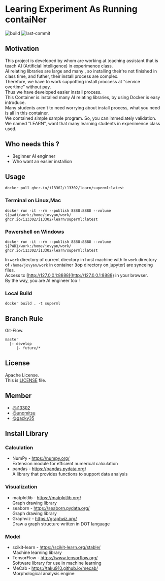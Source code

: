 # Learing Experiment As Running contaiNer
![build](https://img.shields.io/github/workflow/status/i13302/learn/push_image/main)
![last-commit](https://img.shields.io/github/last-commit/i13302/learn)

## Motivation
This project is developed by whom are working at teaching assistant that is teach AI (Artificial Intelligence) in experimence class.   
AI relating libraries are large and many , so installing their're not finished  in class time, and  futher, their install process are complex.  
Therefore, we have to work suppotting install proccess at "service overtime" without pay.   
Thus we have developed easier install process.  
This Container is installed many AI relating libraries, by using Docker is  easy introduce.  
Many students aren't to need worrying about install process, what you need is all in this container.  
We contained simple sample program. So, you can immediately validation.  
We named "LEARN", want that many learning students in experimence class used.  

## Who needs this ?
- Beginner AI enginner
- Who want an easier installion

## Usage 
```
docker pull ghcr.io/i13302/i13302/learn/superml:latest
```

### Terminal on Linux,Mac
```
docker run -it --rm --publish 8888:8888 --volume $(pwd)/work:/home/jovyan/work/ ghcr.io/i13302/i13302/learn/superml:latest
``` 

### Powershell on Windows
```
docker run -it --rm --publish 8888:8888 --volume ${PWD}/work:/home/jovyan/work/ ghcr.io/i13302/i13302/learn/superml:latest
```

In `work` directory of current directory in host machine with In `work` directory of `/home/jovyan/work` in container (top directory on jupyter) are synceing files.  
Access to [http://127.0.0.1:8888](http://127.0.0.1:8888) in your browser.  
By the way, you are AI engineer too !  


### Local Build
```
docker build . -t superml
```

## Branch Rule
Git-Flow.
```
master
  |- develop
     |- future/* 
```

## License
Apache License.  
This is [LICENSE](LICENSE) file.

## Member
- [@i13302](https://github.com/i13302)
- [@unomitsu](https://github.com/unomitsu)
- [@gacky35](https://github.com/gacky35)

## Install Library

### Calculation
- NumPy - https://numpy.org/  
  Extension module for efficient numerical calculation
- pandas - https://pandas.pydata.org/  
  A library that provides functions to support data analysis

### Visualization
- matplotlib - https://matplotlib.org/  
  Graph drawing library
- seaborn - https://seaborn.pydata.org/  
  Graph drawing library
- Graphviz - https://graphviz.org/  
  Draw a graph structure written in DOT language

### Model
- scikit-learn - https://scikit-learn.org/stable/  
  Machine learning library
- TensorFlow - https://www.tensorflow.org/  
  Software library for use in machine learning
- MeCab - https://taku910.github.io/mecab/  
  Morphological analysis engine
